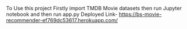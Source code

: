 To Use this project Firstly import TMDB Movie datasets then run Jupyter notebook and then run app.py 
Deployed Link- https://bs-movie-recommender-ef769dc53617.herokuapp.com/
